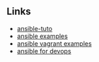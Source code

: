 Links
---
- [ansible-tuto](https://github.com/leucos/ansible-tuto)
- [ansible examples](https://github.com/ansible/ansible-examples)
- [ansible vagrant examples](https://github.com/geerlingguy/ansible-vagrant-examples)
- [ansible for devops](https://github.com/geerlingguy/ansible-for-devops)
